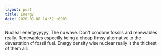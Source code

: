 ```yaml
---
layout: post
title: Energy
date: 2020-09-08 14:32 +0900
---
```

Nuclear energyyyyyy. The nu wave. Don't condone fossils and renewables really. Renewables especilly being a cheap flimsy alternative to the devastation of fossil fuel. Energy density wise nuclear really is the thickest of them all.